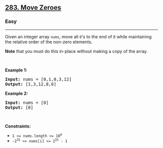 ​<h2>
  <a href="https://leetcode.com/problems/move-zeroes/">283. Move Zeroes</a>
</h2>
<h3>Easy</h3>
<hr />
<div>
  <p>
    Given an integer array <code>nums</code>, move all <code>0</code>'s to the
    end of it while maintaining the relative order of the non-zero elements.
  </p>

  <p>
    <strong>Note</strong> that you must do this in-place without making a copy
    of the array.
  </p>

  <p>&nbsp;</p>
  <p><strong class="example">Example 1:</strong></p>
  <pre><strong>Input:</strong> nums = [0,1,0,3,12]
<strong>Output:</strong> [1,3,12,0,0]
</pre>
  <p><strong class="example">Example 2:</strong></p>
  <pre><strong>Input:</strong> nums = [0]
<strong>Output:</strong> [0]
</pre>
  <p>&nbsp;</p>
  <p><strong>Constraints:</strong></p>

  <ul>
    <li>
      <code>1 &lt;= nums.length &lt;= 10<sup>4</sup></code>
    </li>
    <li>
      <code>-2<sup>31</sup> &lt;= nums[i] &lt;= 2<sup>31</sup> - 1</code>
    </li>
  </ul>
</div>
